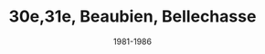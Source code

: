 ---
date: '1981-1986'
title: '30e,31e, Beaubien, Bellechasse'
type: ruelle_verte
district: rosemont
fill: [{"lat":45.567193,"lng":-73.575702},{"lat":45.567756,"lng":-73.575208},{"lat":45.566592,"lng":-73.571474},{"lat":45.566021,"lng":-73.571941}]
image: ./12184173_899802473430339_8353720614790913986_o.jpg
credit: Arrondissement de Rosemont - La Petite-Patrie
creditlink: https://www.facebook.com/arrondissementRPP
---